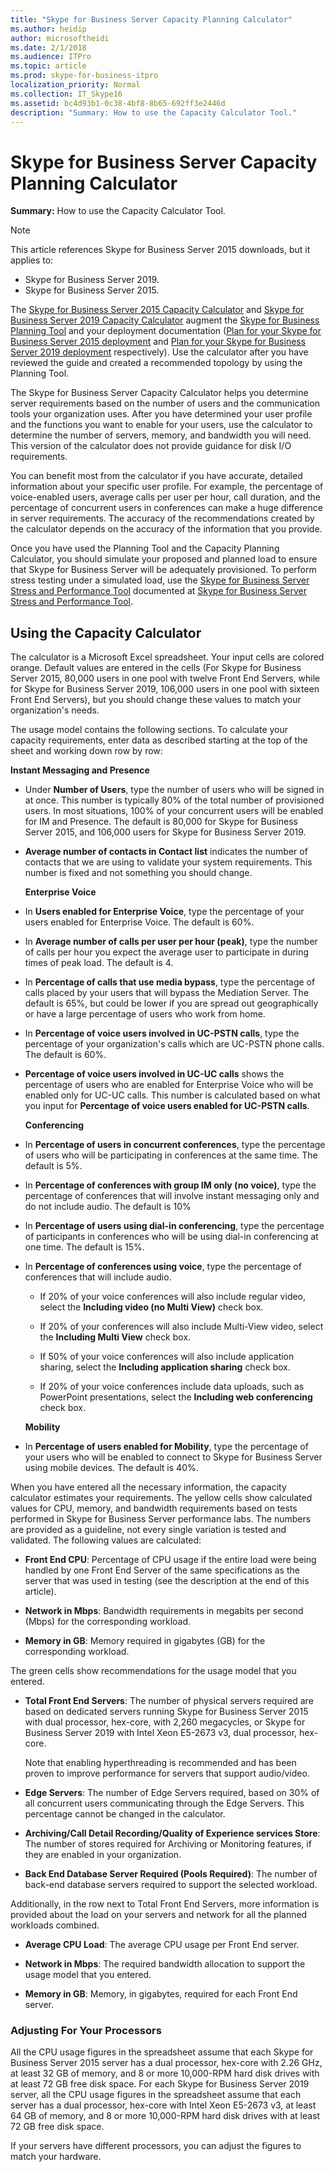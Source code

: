 ```yaml
---
title: "Skype for Business Server Capacity Planning Calculator"
ms.author: heidip
author: microsoftheidi
ms.date: 2/1/2018
ms.audience: ITPro
ms.topic: article
ms.prod: skype-for-business-itpro
localization_priority: Normal
ms.collection: IT_Skype16
ms.assetid: bc4d93b1-0c38-4bf8-8b65-692ff3e2446d
description: "Summary: How to use the Capacity Calculator Tool."
---
```


# Skype for Business Server Capacity Planning Calculator
 
**Summary:** How to use the Capacity Calculator Tool.

> [!NOTE]
> This article references Skype for Business Server 2015 downloads, but it applies to:
> - Skype for Business Server 2019.
> - Skype for Business Server 2015.
  
The [Skype for Business Server 2015 Capacity Calculator](https://www.microsoft.com/en-us/download/details.aspx?id=51196) and [Skype for Business Server 2019 Capacity Calculator](https://www.microsoft.com/en-us/download/details.aspx?id=57509) augment the [Skype for Business Planning Tool](https://www.microsoft.com/en-us/download/details.aspx?id=50357) and your deployment documentation ([Plan for your Skype for Business Server 2015 deployment](../plan-your-deployment/plan-your-deployment.md) and [Plan for your Skype for Business Server 2019 deployment](../../SfBServer2019/plan/plan-your-deployment-2019.md) respectively). Use the calculator after you have reviewed the guide and created a recommended topology by using the Planning Tool.
  
The Skype for Business Server Capacity Calculator helps you determine server requirements based on the number of users and the communication tools your organization uses. After you have determined your user profile and the functions you want to enable for your users, use the calculator to determine the number of servers, memory, and bandwidth you will need. This version of the calculator does not provide guidance for disk I/O requirements.
  
You can benefit most from the calculator if you have accurate, detailed information about your specific user profile. For example, the percentage of voice-enabled users, average calls per user per hour, call duration, and the percentage of concurrent users in conferences can make a huge difference in server requirements. The accuracy of the recommendations created by the calculator depends on the accuracy of the information that you provide.
  
Once you have used the Planning Tool and the Capacity Planning Calculator, you should simulate your proposed and planned load to ensure that Skype for Business Server will be adequately provisioned. To perform stress testing under a simulated load, use the [Skype for Business Server Stress and Performance Tool](https://www.microsoft.com/en-us/download/details.aspx?id=50367) documented at [Skype for Business Server Stress and Performance Tool](https://technet.microsoft.com/en-us/library/mt631400.aspx).
  
## Using the Capacity Calculator

The calculator is a Microsoft Excel spreadsheet. Your input cells are colored orange. Default values are entered in the cells (For Skype for Business Server 2015, 80,000 users in one pool with twelve Front End Servers, while for Skype for Business Server 2019, 106,000 users in one pool with sixteen Front End Servers), but you should change these values to match your organization's needs.
  
The usage model contains the following sections. To calculate your capacity requirements, enter data as described starting at the top of the sheet and working down row by row: 
  
 **Instant Messaging and Presence**
  
- Under **Number of Users**, type the number of users who will be signed in at once. This number is typically 80% of the total number of provisioned users. In most situations, 100% of your concurrent users will be enabled for IM and Presence. The default is 80,000 for Skype for Business Server 2015, and 106,000 users for Skype for Business Server 2019.
    
- **Average number of contacts in Contact list** indicates the number of contacts that we are using to validate your system requirements. This number is fixed and not something you should change.
    
  **Enterprise Voice**
  
- In **Users enabled for Enterprise Voice**, type the percentage of your users enabled for Enterprise Voice. The default is 60%. 
    
- In **Average number of calls per user per hour (peak)**, type the number of calls per hour you expect the average user to participate in during times of peak load. The default is 4. 
    
- In **Percentage of calls that use media bypass**, type the percentage of calls placed by your users that will bypass the Mediation Server. The default is 65%, but could be lower if you are spread out geographically or have a large percentage of users who work from home.
    
- In **Percentage of voice users involved in UC-PSTN calls**, type the percentage of your organization's calls which are UC-PSTN phone calls. The default is 60%.
    
- **Percentage of voice users involved in UC-UC calls** shows the percentage of users who are enabled for Enterprise Voice who will be enabled only for UC-UC calls. This number is calculated based on what you input for **Percentage of voice users enabled for UC-PSTN calls**. 
    
  **Conferencing**
  
- In **Percentage of users in concurrent conferences**, type the percentage of users who will be participating in conferences at the same time. The default is 5%. 
    
- In **Percentage of conferences with group IM only (no voice)**, type the percentage of conferences that will involve instant messaging only and do not include audio. The default is 10%
    
- In **Percentage of users using dial-in conferencing**, type the percentage of participants in conferences who will be using dial-in conferencing at one time. The default is 15%.
    
- In **Percentage of conferences using voice**, type the percentage of conferences that will include audio. 
    
  - If 20% of your voice conferences will also include regular video, select the **Including video (no Multi View)** check box.
    
  - If 20% of your conferences will also include Multi-View video, select the **Including Multi View** check box.
    
  - If 50% of your voice conferences will also include application sharing, select the **Including application sharing** check box.
    
  - If 20% of your voice conferences include data uploads, such as PowerPoint presentations, select the **Including web conferencing** check box.
    
  **Mobility**
  
- In **Percentage of users enabled for Mobility**, type the percentage of your users who will be enabled to connect to Skype for Business Server using mobile devices. The default is 40%. 
    
When you have entered all the necessary information, the capacity calculator estimates your requirements. The yellow cells show calculated values for CPU, memory, and bandwidth requirements based on tests performed in Skype for Business Server performance labs. The numbers are provided as a guideline, not every single variation is tested and validated. The following values are calculated: 
  
- **Front End CPU**: Percentage of CPU usage if the entire load were being handled by one Front End Server of the same specifications as the server that was used in testing (see the description at the end of this article).
    
- **Network in Mbps**: Bandwidth requirements in megabits per second (Mbps) for the corresponding workload.
    
- **Memory in GB**: Memory required in gigabytes (GB) for the corresponding workload.
    
The green cells show recommendations for the usage model that you entered. 
  
- **Total Front End Servers**: The number of physical servers required are based on dedicated servers running Skype for Business Server 2015 with dual processor, hex-core, with 2,260 megacycles, or Skype for Business Server 2019 with Intel Xeon E5-2673 v3, dual processor, hex-core.
    
    Note that enabling hyperthreading is recommended and has been proven to improve performance for servers that support audio/video.
    
- **Edge Servers**: The number of Edge Servers required, based on 30% of all concurrent users communicating through the Edge Servers. This percentage cannot be changed in the calculator. 
    
- **Archiving/Call Detail Recording/Quality of Experience services Store**: The number of stores required for Archiving or Monitoring features, if they are enabled in your organization.
    
- **Back End Database Server Required (Pools Required)**: The number of back-end database servers required to support the selected workload.
    
Additionally, in the row next to Total Front End Servers, more information is provided about the load on your servers and network for all the planned workloads combined.
  
- **Average CPU Load**: The average CPU usage per Front End server.
    
- **Network in Mbps**: The required bandwidth allocation to support the usage model that you entered.
    
- **Memory in GB**: Memory, in gigabytes, required for each Front End server.
    
### Adjusting For Your Processors

All the CPU usage figures in the spreadsheet assume that each Skype for Business Server 2015 server has a dual processor, hex-core with 2.26 GHz, at least 32 GB of memory, and 8 or more 10,000-RPM hard disk drives with at least 72 GB free disk space. For each Skype for Business Server 2019 server, all the CPU usage figures in the spreadsheet assume that each server has a dual processor, hex-core with Intel Xeon E5-2673 v3, at least 64 GB of memory, and 8 or more 10,000-RPM hard disk drives with at least 72 GB free disk space.
  
If your servers have different processors, you can adjust the figures to match your hardware.
  
